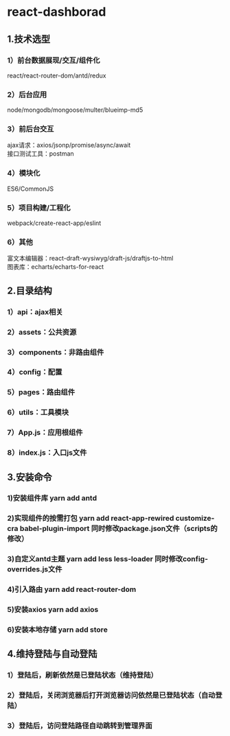 # react-dashborad
## 1.技术选型
### 1）前台数据展现/交互/组件化         
react/react-router-dom/antd/redux
### 2）后台应用        
node/mongodb/mongoose/multer/blueimp-md5
### 3）前后台交互
ajax请求：axios/jsonp/promise/async/await        
接口测试工具：postman       
### 4）模块化     
ES6/CommonJS       
### 5）项目构建/工程化        
webpack/create-react-app/eslint       
### 6）其他     
富文本编辑器：react-draft-wysiwyg/draft-js/draftjs-to-html      
图表库：echarts/echarts-for-react       
## 2.目录结构
### 1）api：ajax相关
### 2）assets：公共资源
### 3）components：非路由组件
### 4）config：配置
### 5）pages：路由组件
### 6）utils：工具模块
### 7）App.js：应用根组件
### 8）index.js：入口js文件
## 3.安装命令
### 1)安装组件库 yarn add antd
### 2)实现组件的按需打包 yarn add react-app-rewired customize-cra babel-plugin-import 同时修改package.json文件（scripts的修改）
### 3)自定义antd主题 yarn add less less-loader 同时修改config-overrides.js文件
### 4)引入路由 yarn add react-router-dom
### 5)安装axios yarn add axios
### 6)安装本地存储 yarn add store

## 4.维持登陆与自动登陆
### 1）登陆后，刷新依然是已登陆状态（维持登陆）
### 2）登陆后，关闭浏览器后打开浏览器访问依然是已登陆状态（自动登陆）
### 3）登陆后，访问登陆路径自动跳转到管理界面
